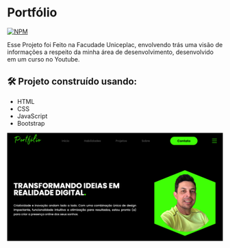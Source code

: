 # Portfólio
[![NPM](https://img.shields.io/npm/l/react)](https://github.com/henriquearaujooficial/Portfolio/blob/master/LICENSE)

Esse Projeto foi Feito na Facudade Uniceplac, envolvendo trás uma visão  de informações a respeito da minha área de desenvolvimento, desenvolvido em um curso no Youtube. 

## 🛠️ Projeto construído usando:
- HTML
- CSS
- JavaScript
- Bootstrap

![Portfólio](https://github.com/henriquearaujooficial/Portfolio/blob/master/.github/portfolio.png)
